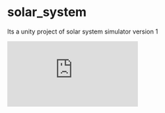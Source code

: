 # solar_system
Its a unity project of solar system simulator version 1

![visit](https://royninja.github.io/solar_system/index.html)
